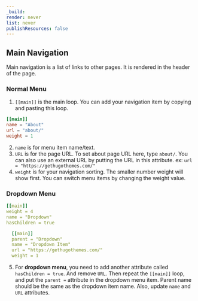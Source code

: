 ```yaml
---
_build:
render: never
list: never
publishResources: false
---
```


## Main Navigation
Main navigation is a list of links to other pages. It is rendered in the header of the page.


### Normal Menu

1. `[[main]]` is the main loop. You can add your navigation item by copying and pasting this loop.

```toml
[[main]]
name = "About"
url = "about/"
weight = 1
```

2. `name` is for menu item name/text.
3. `URL` is for the page URL. To set about page URL here, type `about/`. You can also use an external URL by putting the URL in this attribute. ex: `url = "https://gethugothemes.com/"`
4. `weight` is for your navigation sorting. The smaller number weight will show first. You can switch menu items by changing the weight value.

### Dropdown Menu

```yml
[[main]]
weight = 4
name = "Dropdown"
hasChildren = true

  [[main]]
  parent = "Dropdown"
  name = "Dropdown Item"
  url = "https://gethugothemes.com/"
  weight = 1
```

5. For **dropdown menu**, you need to add another attribute called `hasChildren = true`. And remove `URL`. Then repeat the `[[main]]` loop, and put the `parent =` attribute in the dropdown menu item. Parent name should be the same as the dropdown item name. Also, update `name` and `URL` attributes.
